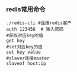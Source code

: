 ### redis常用命令

```
./redis-cli #连接redis客户
auth 123456  # 输入密码
#获取对应key的值
get key
#set对应key的值
set key value  
#slaver连接master
slaveof host:ip
```

